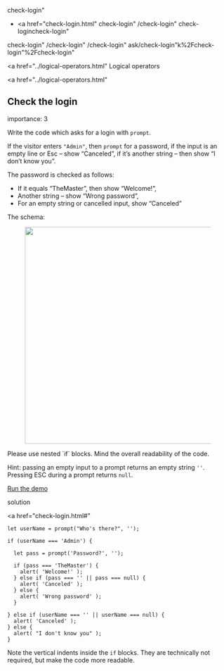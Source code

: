 check-login"

- <a href="check-login.html"
  check-login"
  /check-login"
  check-logincheck-login"

<!-- -->

check-login"
/check-login"
/check-login"
ask/check-login"k%2Fcheck-login"%2Fcheck-login" </a>

<a href="../logical-operators.html" Logical operators</span></a>

<a href="../logical-operators.html"

## Check the login

<span class="task__importance" title="How important is the task, from 1 to 5">importance: 3</span>

Write the code which asks for a login with `prompt`.

If the visitor enters `"Admin"`, then `prompt` for a password, if the input is an empty line or Esc – show “Canceled”, if it’s another string – then show “I don’t know you”.

The password is checked as follows:

- If it equals “TheMaster”, then show “Welcome!”,
- Another string – show “Wrong password”,
- For an empty string or cancelled input, show “Canceled”

The schema:

<figure><img src="check-login/ifelse_task.svg" width="599" height="493" /></figure>Please use nested `if` blocks. Mind the overall readability of the code.

Hint: passing an empty input to a prompt returns an empty string `''`. Pressing ESC during a prompt returns `null`.

[Run the demo](check-login.html#)

solution

<a href="check-login.html#"
<a href="check-login.html#" class="toolbar__button toolbar__button_edit" title="open in sandbox"></a>

    let userName = prompt("Who's there?", '');

    if (userName === 'Admin') {

      let pass = prompt('Password?', '');

      if (pass === 'TheMaster') {
        alert( 'Welcome!' );
      } else if (pass === '' || pass === null) {
        alert( 'Canceled' );
      } else {
        alert( 'Wrong password' );
      }

    } else if (userName === '' || userName === null) {
      alert( 'Canceled' );
    } else {
      alert( "I don't know you" );
    }

Note the vertical indents inside the `if` blocks. They are technically not required, but make the code more readable.
